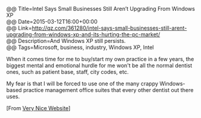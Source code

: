 @@ Title=Intel Says Small Businesses Still Aren’t Upgrading From Windows XP  
@@ Date=2015-03-12T16:00+00:00  
@@ Link=http://qz.com/361280/intel-says-small-businesses-still-arent-upgrading-from-windows-xp-and-its-hurting-the-pc-market/  
@@ Description=And Windows XP still persists.  
@@ Tags=Microsoft, business, industry, Windows XP, Intel  

When it comes time for me to buy/start my own practice in a few years, the biggest mental and emotional hurdle for me won't be all the normal dentist ones, such as patient base, staff, city codes, etc. 

My fear is that I will be forced to use one of the many crappy Windows-based practice management office suites that every other dentist out there uses. 

[From [Very Nice Website](http://verynicewebsite.net/2015/03/thanks-for-nothing-dentists/)]